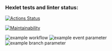 ### Hexlet tests and linter status:
[![Actions Status](https://github.com/corbosin/php-project-lvl1/workflows/hexlet-check/badge.svg)](https://github.com/corbosin/php-project-lvl1/actions)

[![Maintainability](https://api.codeclimate.com/v1/badges/a99a88d28ad37a79dbf6/maintainability)](https://codeclimate.com/github/codeclimate/codeclimate/maintainability)

![example workflow](https://github.com/github/docs/actions/workflows/lint.yml/badge.svg)
![example event parameter](https://github.com/github/docs/actions/workflows/main.yml/badge.svg?event=pull_request)
![example branch parameter](https://github.com/github/docs/actions/workflows/main.yml/badge.svg?branch=feature-1)
